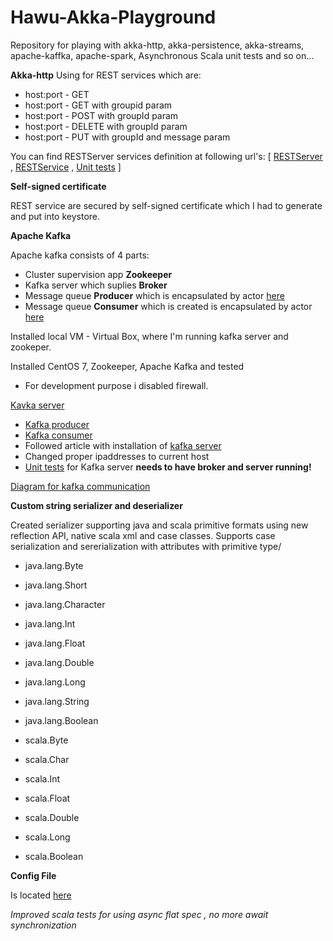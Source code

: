 # Hawu-Akka-Playground
Repository for playing with akka-http, akka-persistence, akka-streams, apache-kaffka, apache-spark, Asynchronous Scala unit tests and so on...


**Akka-http**
Using for REST services which are:
- host:port - GET
- host:port - GET with groupid param 
- host:port - POST with groupId param
- host:port - DELETE with groupId param
- host:port - PUT with groupId and message param


You can find RESTServer services definition at following url's:
 \[
 [RESTServer](https://github.com/Hawuawu/Hawu-Akka-Playground/blob/master/src/main/scala/com/hawu/playground/akka/http/server/RESTServer.scala)
 , [RESTService](https://github.com/Hawuawu/Hawu-Akka-Playground/blob/master/src/main/scala/com/hawu/playground/akka/http/server/RESTServices.scala)
, [Unit tests](https://github.com/Hawuawu/Hawu-Akka-Playground/blob/master/src/test/scala/com/hawu/playground/akka/tests/RESTServerTests.scala)
\]

**Self-signed certificate**

REST service are secured by self-signed certificate which I had to generate and put into keystore.

**Apache Kafka**

Apache kafka consists of 4 parts:
- Cluster supervision app **Zookeeper**
- Kafka server which suplies **Broker**
- Message queue **Producer** which is encapsulated by actor [here](https://github.com/Hawuawu/Hawu-Akka-Playground/blob/master/src/main/scala/com/hawu/playground/akka/producer/CommandKafkaProducer.scala)
- Message queue **Consumer** which is created is encapsulated by actor [here](https://github.com/Hawuawu/Hawu-Akka-Playground/blob/master/src/main/scala/com/hawu/playground/akka/consumer/CommandKafkaConsumer.scala)

Installed local VM - Virtual Box, where I'm running kafka server and zookeper.

Installed CentOS 7, Zookeeper, Apache Kafka and tested
- For development purpose i disabled firewall.

[Kavka server](https://raw.githubusercontent.com/Hawuawu/Hawu-Akka-Playground/master/src/main/resources/kafka_server.png)
- [Kafka producer](https://raw.githubusercontent.com/Hawuawu/Hawu-Akka-Playground/master/src/main/resources/kafka_test_producer.png)
- [Kafka consumer](https://raw.githubusercontent.com/Hawuawu/Hawu-Akka-Playground/master/src/main/resources/kafka_test_consumer.png)
- Followed article with installation of [kafka server](https://www.vultr.com/docs/how-to-install-apache-kafka-on-centos-7)
- Changed proper ipaddresses to current host
- [Unit tests](https://github.com/Hawuawu/Hawu-Akka-Playground/blob/master/src/test/scala/com/hawu/playground/akka/tests/KafkaServerTests.scala) for Kafka server **needs to have broker and server running!**

[Diagram for kafka communication](https://raw.githubusercontent.com/Hawuawu/Hawu-Akka-Playground/master/src/main/resources/Kafka_layer.png)

**Custom string serializer and deserializer**

Created serializer supporting java and scala primitive formats using new reflection API, native scala xml and case classes. Supports case serialization and sererialization with attributes with primitive type/
- java.lang.Byte
- java.lang.Short
- java.lang.Character
- java.lang.Int
- java.lang.Float
- java.lang.Double
- java.lang.Long
- java.lang.String
- java.lang.Boolean

- scala.Byte
- scala.Char
- scala.Int
- scala.Float
- scala.Double
- scala.Long
- scala.Boolean

**Config File**

Is located [here](https://github.com/Hawuawu/Hawu-Akka-Playground/blob/master/src/main/resources/application.conf)

_Improved scala tests for using async flat spec , no more await synchronization_




